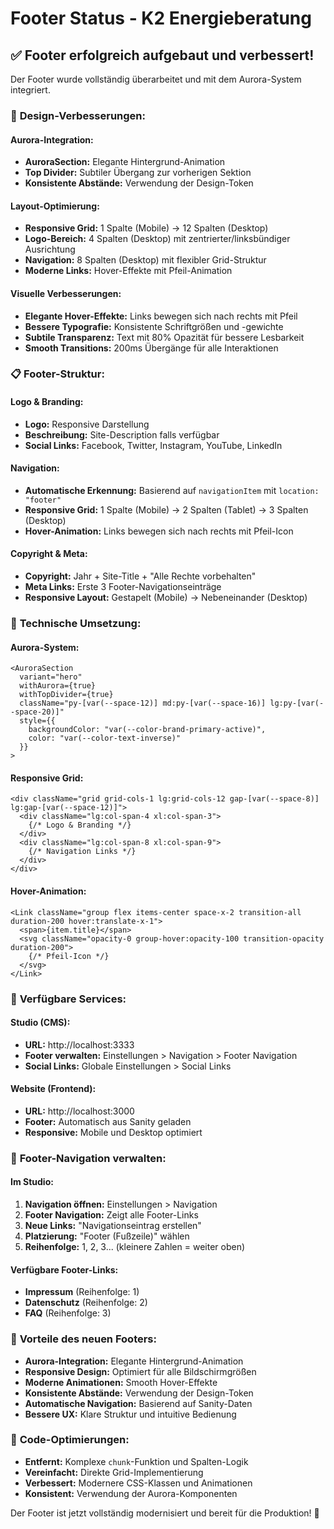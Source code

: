 # Footer Status - K2 Energieberatung

## ✅ Footer erfolgreich aufgebaut und verbessert!

Der Footer wurde vollständig überarbeitet und mit dem Aurora-System integriert.

### 🎨 **Design-Verbesserungen:**

#### **Aurora-Integration:**
- **AuroraSection:** Elegante Hintergrund-Animation
- **Top Divider:** Subtiler Übergang zur vorherigen Sektion
- **Konsistente Abstände:** Verwendung der Design-Token

#### **Layout-Optimierung:**
- **Responsive Grid:** 1 Spalte (Mobile) → 12 Spalten (Desktop)
- **Logo-Bereich:** 4 Spalten (Desktop) mit zentrierter/linksbündiger Ausrichtung
- **Navigation:** 8 Spalten (Desktop) mit flexibler Grid-Struktur
- **Moderne Links:** Hover-Effekte mit Pfeil-Animation

#### **Visuelle Verbesserungen:**
- **Elegante Hover-Effekte:** Links bewegen sich nach rechts mit Pfeil
- **Bessere Typografie:** Konsistente Schriftgrößen und -gewichte
- **Subtile Transparenz:** Text mit 80% Opazität für bessere Lesbarkeit
- **Smooth Transitions:** 200ms Übergänge für alle Interaktionen

### 📋 **Footer-Struktur:**

#### **Logo & Branding:**
- **Logo:** Responsive Darstellung
- **Beschreibung:** Site-Description falls verfügbar
- **Social Links:** Facebook, Twitter, Instagram, YouTube, LinkedIn

#### **Navigation:**
- **Automatische Erkennung:** Basierend auf `navigationItem` mit `location: "footer"`
- **Responsive Grid:** 1 Spalte (Mobile) → 2 Spalten (Tablet) → 3 Spalten (Desktop)
- **Hover-Animation:** Links bewegen sich nach rechts mit Pfeil-Icon

#### **Copyright & Meta:**
- **Copyright:** Jahr + Site-Title + "Alle Rechte vorbehalten"
- **Meta Links:** Erste 3 Footer-Navigationseinträge
- **Responsive Layout:** Gestapelt (Mobile) → Nebeneinander (Desktop)

### 🔧 **Technische Umsetzung:**

#### **Aurora-System:**
```tsx
<AuroraSection
  variant="hero"
  withAurora={true}
  withTopDivider={true}
  className="py-[var(--space-12)] md:py-[var(--space-16)] lg:py-[var(--space-20)]"
  style={{
    backgroundColor: "var(--color-brand-primary-active)",
    color: "var(--color-text-inverse)"
  }}
>
```

#### **Responsive Grid:**
```tsx
<div className="grid grid-cols-1 lg:grid-cols-12 gap-[var(--space-8)] lg:gap-[var(--space-12)]">
  <div className="lg:col-span-4 xl:col-span-3">
    {/* Logo & Branding */}
  </div>
  <div className="lg:col-span-8 xl:col-span-9">
    {/* Navigation Links */}
  </div>
</div>
```

#### **Hover-Animation:**
```tsx
<Link className="group flex items-center space-x-2 transition-all duration-200 hover:translate-x-1">
  <span>{item.title}</span>
  <svg className="opacity-0 group-hover:opacity-100 transition-opacity duration-200">
    {/* Pfeil-Icon */}
  </svg>
</Link>
```

### 🚀 **Verfügbare Services:**

#### **Studio (CMS):**
- **URL:** http://localhost:3333
- **Footer verwalten:** Einstellungen > Navigation > Footer Navigation
- **Social Links:** Globale Einstellungen > Social Links

#### **Website (Frontend):**
- **URL:** http://localhost:3000
- **Footer:** Automatisch aus Sanity geladen
- **Responsive:** Mobile und Desktop optimiert

### 📝 **Footer-Navigation verwalten:**

#### **Im Studio:**
1. **Navigation öffnen:** Einstellungen > Navigation
2. **Footer Navigation:** Zeigt alle Footer-Links
3. **Neue Links:** "Navigationseintrag erstellen"
4. **Platzierung:** "Footer (Fußzeile)" wählen
5. **Reihenfolge:** 1, 2, 3... (kleinere Zahlen = weiter oben)

#### **Verfügbare Footer-Links:**
- **Impressum** (Reihenfolge: 1)
- **Datenschutz** (Reihenfolge: 2)
- **FAQ** (Reihenfolge: 3)

### 🎯 **Vorteile des neuen Footers:**

- **Aurora-Integration:** Elegante Hintergrund-Animation
- **Responsive Design:** Optimiert für alle Bildschirmgrößen
- **Moderne Animationen:** Smooth Hover-Effekte
- **Konsistente Abstände:** Verwendung der Design-Token
- **Automatische Navigation:** Basierend auf Sanity-Daten
- **Bessere UX:** Klare Struktur und intuitive Bedienung

### 🔄 **Code-Optimierungen:**

- **Entfernt:** Komplexe `chunk`-Funktion und Spalten-Logik
- **Vereinfacht:** Direkte Grid-Implementierung
- **Verbessert:** Modernere CSS-Klassen und Animationen
- **Konsistent:** Verwendung der Aurora-Komponenten

Der Footer ist jetzt vollständig modernisiert und bereit für die Produktion! 🎉
